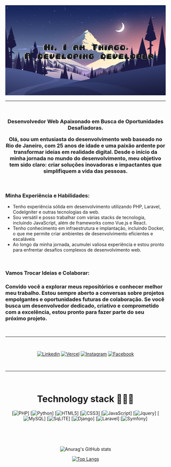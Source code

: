 <img src="./img/bg.jpg">
<hr>
<br>
<h3 align="center"><strong>Desenvolvedor Web Apaixonado em Busca de Oportunidades Desafiadoras.</strong>   

<div align="center">
 
Olá, sou um entusiasta do desenvolvimento web baseado no Rio de Janeiro, com 25 anos de idade e uma paixão ardente por transformar ideias em realidade digital. Desde o início da minha jornada no mundo do desenvolvimento, meu objetivo tem sido claro: criar soluções inovadoras e impactantes que simplifiquem a vida das pessoas.</h3>

<br>

<h3><strong>Minha Experiência e Habilidades:</strong></h3>

<ul>
  <li>Tenho experiência sólida em desenvolvimento utilizando PHP, Laravel, CodeIgniter e outras tecnologias da web.</li>
  <li>Sou versátil e posso trabalhar com várias stacks de tecnologia, incluindo JavaScript, além de frameworks como Vue.js e React.</li>
  <li>Tenho conhecimento em infraestrutura e implantação, incluindo Docker, o que me permite criar ambientes de desenvolvimento eficientes e escaláveis</li>
  <li>Ao longo da minha jornada, acumulei valiosa experiência e estou pronto para enfrentar desafios complexos de desenvolvimento web.</li>
</ul>

<br>

<h3><strong>Vamos Trocar Ideias e Colaborar:</strong></h3>

<h3>Convido você a explorar meus repositórios e conhecer melhor meu trabalho. Estou sempre aberto a conversas sobre projetos empolgantes e oportunidades futuras de colaboração. Se você busca um desenvolvedor dedicado, criativo e comprometido com a excelência, estou pronto para fazer parte do seu próximo projeto.</h3>

</div>

<br>
<hr>
<br>
<div align="center">

[![Linkedin](https://img.shields.io/badge/LinkedIn-0077B5?style=for-the-badge&logo=linkedin&logoColor=white)](https://www.linkedin.com/in/thiago-dantas-dev/)
[![Vercel](https://img.shields.io/badge/Vercel-000000?style=for-the-badge&logo=vercel&logoColor=white)](https://vercel.com/thiagodevmaster)
[![Instagram](	https://img.shields.io/badge/Instagram-E4405F?style=for-the-badge&logo=instagram&logoColor=white)](https://www.instagram.com/thiagodantas.dev/)
[![Facebook](https://img.shields.io/badge/Facebook-1877F2?style=for-the-badge&logo=facebook&logoColor=white)](https://www.facebook.com/ThiagodeJesusDantas/)
</div>
<br>
<hr>

<div align="center"><br><h1>Technology stack 👨🏻‍💻</h1>

[![PHP](https://img.shields.io/badge/PHP-777BB4?style=for-the-badge&logo=php&logoColor=white)]
[![Python](https://img.shields.io/badge/Python-14354C?style=for-the-badge&logo=python&logoColor=white)]
[![HTML5](https://img.shields.io/badge/HTML5-E34F26?style=for-the-badge&logo=html5&logoColor=white)]
[![CSS3](	https://img.shields.io/badge/CSS3-1572B6?style=for-the-badge&logo=css3&logoColor=white)]
[![JavaScript](https://img.shields.io/badge/JavaScript-323330?style=for-the-badge&logo=javascript&logoColor=F7DF1E)]
[![Jquery](https://img.shields.io/badge/jQuery-0769AD?style=for-the-badge&logo=jquery&logoColor=white)]
[![MySQL](https://img.shields.io/badge/MySQL-00000F?style=for-the-badge&logo=mysql&logoColor=white)]
[![SqLITE](https://img.shields.io/badge/SQLite-07405E?style=for-the-badge&logo=sqlite&logoColor=white)]
[![Django](https://img.shields.io/badge/Django-092E20?style=for-the-badge&logo=django&logoColor=white)]
[![Laravel](	https://img.shields.io/badge/Laravel-FF2D20?style=for-the-badge&logo=laravel&logoColor=white)]
[![Symfony](https://img.shields.io/badge/connect-%2300843e.svg?style=for-the-badge&logo=symfony&logoColor=white)]

<br>
<br>
<br>

![Anurag's GitHub stats](https://github-readme-stats.vercel.app/api?username=thiagodevmaster&show_icons=true&theme=dracula)

[![Top Langs](https://github-readme-stats.vercel.app/api/top-langs/?username=thiagodevmaster)](https://github.com/thiagodevmaster/github-readme-stats)

</div>
